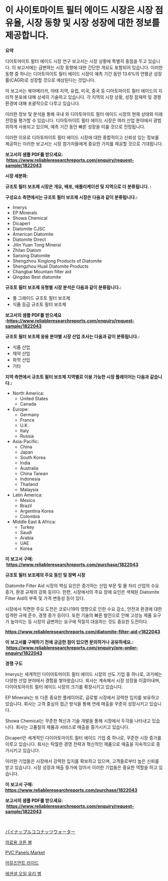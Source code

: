 <p><h1>이 사이토마이트 필터 에이드 시장은 시장 점유율, 시장 동향 및 시장 성장에 대한 정보를 제공합니다.</h1></p><p><strong>요약</strong></p>
<p><p>디아토마이트 필터 에이드 시장 연구 보고서는 시장 상황에 특별히 중점을 두고 있습니다. 이 보고서에는 급변하는 시장 동향에 대한 간단한 개요도 포함되어 있습니다. 이러한 동향 중 하나는 디아토마이트 필터 에이드 시장이 예측 기간 동안 13.6%의 연평균 성장률(CAGR)로 성장할 것으로 예상된다는 것입니다.</p><p>이 보고서는 북아메리카, 아태 지역, 유럽, 미국, 중국 등 디아토마이트 필터 에이드의 지리적 분포에 대해 상세히 기술하고 있습니다. 각 지역의 시장 상황, 성장 잠재력 및 경쟁 환경에 대해 포괄적으로 다루고 있습니다.</p><p>이러한 정보 및 분석을 통해 국내 외 디아토마이트 필터 에이드 시장의 현재 상태와 미래 전망을 평가할 수 있습니다. 디아토마이트 필터 에이드 시장은 여러 산업 분야에서 광범위하게 사용되고 있으며, 예측 기간 동안 빠른 성장을 이룰 것으로 전망됩니다.</p><p>이러한 이유로 디아토마이트 필터 에이드 시장에 대한 종합적이고 신뢰성 있는 정보를 제공하는 이러한 보고서는 시장 참가자들에게 중요한 가치를 제공할 것으로 기대됩니다.</p></p>
<p><strong>보고서의 샘플 PDF를 받으세요: &nbsp;<a href="https://www.reliableresearchreports.com/enquiry/request-sample/1822043">https://www.reliableresearchreports.com/enquiry/request-sample/1822043</a></strong></p>
<p><strong>시장 세분화:</strong></p>
<p><strong> 규조토 필터 보조제 시장은 개요, 배포, 애플리케이션 및 지역으로 더 분류됩니다. :</strong></p>
<p><strong>구성요소 측면에서는 규조토 필터 보조제 시장은 다음과 같이 분류됩니다.:</strong></p>
<p><ul><li>Imerys</li><li>EP Minerals</li><li>Showa Chemical</li><li>Dicaperl</li><li>Diatomite CJSC</li><li>American Diatomite</li><li>Diatomite Direct</li><li>Jilin Yuan Tong Mineral</li><li>Zhilan Diatom</li><li>Sanxing Diatomite</li><li>Shengzhou Xinglong Products of Diatomite</li><li>Shengzhou Huali Diatomite Products</li><li>Changbai Mountain filter aid</li><li>Qingdao Best diatomite</li></ul></p>
<p><strong> 규조토 필터 보조제 유형별 시장 분석은 다음과 같이 분류됩니다.:</strong></p>
<p><ul><li>풀 그레이드 규조토 필터 보조제</li><li>식품 등급 규조토 필터 보조제</li></ul></p>
<p><strong>보고서의 샘플 PDF를 받으세요 :<a href="https://www.reliableresearchreports.com/enquiry/request-sample/1822043">https://www.reliableresearchreports.com/enquiry/request-sample/1822043</a></strong></p>
<p><strong> 규조토 필터 보조제 응용 분야별 시장 산업 조사는 다음과 같이 분류됩니다.:</strong></p>
<p><ul><li>식품 산업</li><li>제약 산업</li><li>화학 산업</li><li>기타</li></ul></p>
<p><strong>지역 측면에서 규조토 필터 보조제 지역별로 이용 가능한 시장 플레이어는 다음과 같습니다.:</strong></p>
<p><ul>
    <li>
        North America:
        <ul>
            <li>United States</li>
            <li>Canada</li>
        </ul>
    </li>
    <li>
        Europe:
        <ul>
            <li>Germany</li>
            <li>France</li>
            <li>U.K.</li>
            <li>Italy</li>
            <li>Russia</li>
        </ul>
    </li>
    <li>
        Asia-Pacific:
        <ul>
            <li>China</li>
            <li>Japan</li>
            <li>South Korea</li>
            <li>India</li>
            <li>Australia</li>
            <li>China Taiwan</li>
            <li>Indonesia</li>
            <li>Thailand</li>
            <li>Malaysia</li>
        </ul>
    </li>
    <li>
        Latin America:
        <ul>
            <li>Mexico</li>
            <li>Brazil</li>
            <li>Argentina Korea</li>
            <li>Colombia</li>
        </ul>
    </li>
    <li>
        Middle East & Africa:
        <ul>
            <li>Turkey</li>
            <li>Saudi</li>
            <li>Arabia</li>
            <li>UAE</li>
            <li>Korea</li>
        </ul>
    </li>
    </ul></p>
<p><strong>이 보고서 구매: &nbsp;<a href="https://www.reliableresearchreports.com/purchase/1822043">https://www.reliableresearchreports.com/purchase/1822043</a></strong></p>
<p><strong>규조토 필터 보조제의 주요 동인 및 장벽 시장</strong></p>
<p><p>Diatomite Filter Aid 시장의 핵심 요인은 증가하는 산업 부문 및 물 처리 산업의 수요 증가, 환경 규제의 강화 등이다. 한편, 시장에서의 주요 장애 요인은 색채된 Diatomite Filter Aid의 부족 및 가격 변동성 등이 있다.</p><p>시장에서 직면한 주요 도전은 코로나19의 영향으로 인한 수요 감소, 안전과 환경에 대한 엄격한 규제 준수, 경쟁 증가 등이다. 또한 기술의 빠른 발전으로 인해 고성능 제품 요구가 높아지는 등 시장의 급변하는 요구에 적절히 대응하는 것도 중요한 도전이다.</p></p>
<p><strong><a href="https://www.reliableresearchreports.com/diatomite-filter-aid-r1822043">https://www.reliableresearchreports.com/diatomite-filter-aid-r1822043</a></strong></p>
<p><strong>이 보고서를 구매하기 전에 궁금한 점이 있으면 문의하거나 공유하세요.: &nbsp;<a href="https://www.reliableresearchreports.com/enquiry/pre-order-enquiry/1822043">https://www.reliableresearchreports.com/enquiry/pre-order-enquiry/1822043</a></strong></p>
<p><strong>경쟁 구도</strong></p>
<p><p>Imerys는 세계적인 다이아토마이트 필터 에이드 시장의 선도 기업 중 하나로, 과거에는 다양한 산업 분야에서 경험을 쌓아왔습니다. 회사는 계속해서 시장 성장을 이끌어내며, 다이아토마이트 필터 에이드 시장의 크기를 확장시키고 있습니다.</p><p>EP Minerals는 또 다른 중요한 플레이어로, 글로벌 시장에서 강력한 입지를 보유하고 있습니다. 회사는 고객 중심의 접근 방식을 통해 연례 매출을 꾸준히 성장시키고 있습니다.</p><p>Showa Chemical는 꾸준한 혁신과 기술 개발을 통해 시장에서 두각을 나타내고 있습니다. 회사는 고품질의 제품과 서비스로 매출을 증가시키고 있습니다.</p><p>Dicaperl은 세계적인 다이아토마이트 필터 에이드 기업 중 하나로, 꾸준한 시장 증가를 이루고 있습니다. 회사는 탁월한 경영 전략과 혁신적인 제품으로 매출을 지속적으로 증가시키고 있습니다.</p><p>이러한 기업들은 시장에서 강력한 입지를 확보하고 있으며, 고객들로부터 높은 신뢰를 받고 있습니다. 시장 성장과 매출 증가에 있어서 이러한 기업들은 중요한 역할을 하고 있습니다.</p></p>
<p><strong>이 보고서 구매: &nbsp; <a href="https://www.reliableresearchreports.com/purchase/1822043">https://www.reliableresearchreports.com/purchase/1822043</a></strong></p>
<p><strong>보고서의 샘플 PDF를 받으세요: &nbsp;<a href="https://www.reliableresearchreports.com/enquiry/request-sample/1822043">https://www.reliableresearchreports.com/enquiry/request-sample/1822043</a></strong><strong></strong></p>
<p>&nbsp;</p>
<p><p><a href="https://github.com/cnnriuez22368/Market-Research-Report-List-1/blob/main/740322041710.md">パイナップルココナッツウォーター</a></p><p><a href="https://github.com/vs10l4sfg5c/Market-Research-Report-List-1/blob/main/409862930142.md">의료용 코튼 볼</a></p><p><a href="https://issuu.com/reportprime-2/docs/pvc-panels-market-size-2030.pptx">PVC Panels Market</a></p><p><a href="https://medium.com/@josefarice/%EC%96%B4%EB%96%A4-%ED%95%9C%EA%B5%AD%EC%96%B4%EB%A1%9C-%EC%9D%B4-%EB%AC%B8%EC%9E%A5%EC%9D%84-%EB%B2%88%EC%97%AD%ED%95%98%EA%B8%B8-%EC%9B%90%ED%95%98%EC%8B%9C%EB%82%98%EC%9A%94-c8d88629fe7e">어뮤즈먼트 라이드</a></p><p><a href="https://github.com/Skyleitney456456/Market-Research-Report-List-1/blob/main/724770730143.md">에센셜 오일 유리 병</a></p></p>